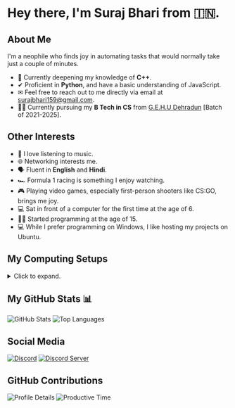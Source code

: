 # Hey there, I'm Suraj Bhari from 🇮🇳.

## About Me
I'm a neophile who finds joy in automating tasks that would normally take just a couple of minutes.

- 🌱 Currently deepening my knowledge of **C++**.
- ✔ Proficient in **Python**, and have a basic understanding of JavaScript.
- ✉ Feel free to reach out to me directly via email at [surajbhari159@gmail.com](mailto:surajbhari159@gmail.com).
- 👨‍🎓 Currently pursuing my **B Tech in CS** from [G.E.H.U Dehradun](http://gehu.ac.in/) [Batch of 2021-2025].

## Other Interests
- 🎵 I love listening to music.
- 🌐 Networking interests me.
- 🗣 Fluent in **English** and **Hindi**.
- 🏎 Formula 1 racing is something I enjoy watching.
- 🎮 Playing video games, especially first-person shooters like CS:GO, brings me joy.
- 💻 Sat in front of a computer for the first time at the age of 6.
- 🏃‍♂️ Started programming at the age of 15.
- 💻 While I prefer programming on Windows, I like hosting my projects on Ubuntu.


## My Computing Setups
<details>
  <summary>Click to expand.</summary>

I currently operate three systems: two desktop computers and a laptop.

### Primary Desktop
Specifications: 
- Intel® Core™ i7 14700K processor
- GeForce RTX™ 4060 Ti VENTUS 2X BLACK 16G OC graphics card
- 32 GB DDR5 RAM clocked at 5200 MT/s
- MSI MAG A850GL PCIE5 Power Supply Unit, offering 850W, 80 Plus Gold certification, and full modularity
- Storage: Crucial P2 1TB 3D NAND NVMe PCIe M.2 SSD paired with a Western Digital SN730 NVMe SSD
- Case: Ant Esports Crystal X4

### Secondary Desktop
- Laptop: [Victus by HP 16.1 inch Gaming Laptop PC 16-e0000 (2V8Z7AV)](https://support.hp.com/us-en/product/details/victus-by-hp-16.1-inch-gaming-laptop-pc-16-e0000/2100371512)
  - This system has been relegated to secondary status due to its unreliable performance and poor build quality. It frequently idles at 85 degrees Celsius and crashes under load.

### Server
My server is underutilized but hosts essential utilities such as:
- [Pi-hole](https://pi-hole.net/)
- [Plex](https://www.plex.tv/)
- [Jellyfin](https://jellyfin.org/)
- It mainly functions as a NAS.
  
Server Specifications: 
- Intel® Core™ i7-3770 Processor
- 4 GB DDR3 RAM
- Storage: 3 TB WD Blue (1 TB each)

</details>

## My GitHub Stats 📊

![GitHub Stats](https://github-readme-stats.vercel.app/api?username=SurajBhari&count_private=true&show_icons=true&theme=radical)
![Top Languages](https://github-readme-stats.vercel.app/api/top-langs/?username=surajbhari&theme=radical&hide_border=false&include_all_commits=true&count_private=true&layout=compact&hide=julia)

## Social Media
[![Discord](https://dcbadge.vercel.app/api/shield/408994955147870208)](https://discord.com/users/408994955147870208)
[![Discord Server](https://dcbadge.vercel.app/api/server/2XVBWK99Vy)](https://discord.gg/2XVBWK99Vy)

## GitHub Contributions
![Profile Details](http://github-profile-summary-cards.vercel.app/api/cards/profile-details?username=surajbhari&theme=radical)
![Productive Time](http://github-profile-summary-cards.vercel.app/api/cards/productive-time?username=surajbhari&theme=radical&utcOffset=5.30)
